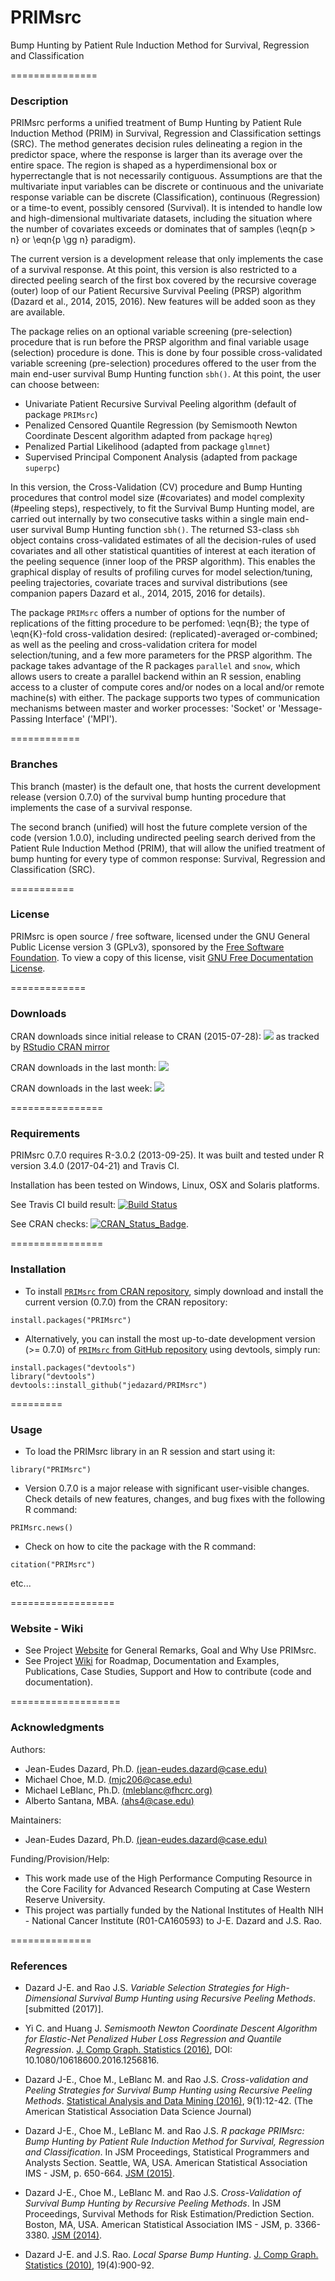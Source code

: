 # PRIMsrc
Bump Hunting by Patient Rule Induction Method for Survival, Regression and Classification


===============
### Description

PRIMsrc performs a unified treatment of Bump Hunting by Patient Rule Induction Method (PRIM) in Survival, Regression and Classification settings (SRC). 
The method generates decision rules delineating a region in the predictor space, where the response is larger than its average over the entire space. 
The region is shaped as a hyperdimensional box or hyperrectangle that is not necessarily contiguous. Assumptions are that the multivariate input 
variables can be discrete or continuous and the univariate response variable can be discrete (Classification), continuous (Regression) 
or a time-to event, possibly censored (Survival). It is intended to handle low and high-dimensional multivariate datasets, 
including the situation where the number of covariates exceeds or dominates that of samples (\eqn{p > n} or \eqn{p \gg n} paradigm).

The current version is a development release that only implements the case of a survival response. At this point, this version is also restricted 
to a directed peeling search of the first box covered by the recursive coverage (outer) loop of our Patient Recursive Survival Peeling (PRSP) algorithm 
(Dazard et al., 2014, 2015, 2016). New features will be added soon as they are available. 

The package relies on an optional variable screening (pre-selection) procedure that is run before the PRSP algorithm and final variable usage (selection) procedure is done. 
This is done by four possible cross-validated variable screening (pre-selection) procedures offered to the user from the main end-user survival Bump Hunting function `sbh()`. 
At this point, the user can choose between:

   + Univariate Patient Recursive Survival Peeling algorithm (default of package `PRIMsrc`)
   + Penalized Censored Quantile Regression (by Semismooth Newton Coordinate Descent algorithm adapted from package `hqreg`)
   + Penalized Partial Likelihood (adapted from package `glmnet`)
   + Supervised Principal Component Analysis (adapted from package `superpc`)
   
In this version, the Cross-Validation (CV) procedure and Bump Hunting procedures that control model size (#covariates) and model complexity (#peeling steps), respectively, 
to fit the Survival Bump Hunting model, are carried out internally by two consecutive tasks within a single main end-user survival Bump Hunting function `sbh()`. 
The returned S3-class `sbh` object contains cross-validated estimates of all the decision-rules of used covariates and all other statistical quantities of interest 
at each iteration of the peeling sequence (inner loop of the PRSP algorithm). This enables the graphical display of results of profiling curves for model selection/tuning, 
peeling trajectories, covariate traces and survival distributions (see companion papers Dazard et al., 2014, 2015, 2016 for details). 

The package `PRIMsrc` offers a number of options for the number of replications of the fitting procedure to be perfomed: \eqn{B}; 
the type of \eqn{K}-fold cross-validation desired: (replicated)-averaged or-combined; as well as the peeling and cross-validation critera 
for model selection/tuning, and a few more parameters for the PRSP algorithm. The package takes advantage of the 
R packages `parallel` and `snow`, which allows users to create a parallel backend within an R session, enabling access to a cluster 
of compute cores and/or nodes on a local and/or remote machine(s) with either. 
The package supports two types of communication mechanisms between master and worker processes: 'Socket' or  'Message-Passing Interface' ('MPI').


============
### Branches

This branch (master) is the  default one, that hosts the current development release (version 0.7.0) of the survival bump hunting procedure that implements the case of a survival response. 

The second branch (unified) will host the future complete version of the code (version 1.0.0), including undirected peeling search derived from the 
Patient Rule Induction Method (PRIM), that will allow the unified treatment of bump hunting for every type of common response: Survival, Regression and Classification (SRC).


===========
### License

PRIMsrc is open source / free software, licensed under the GNU General Public License version 3 (GPLv3), 
sponsored by the [Free Software Foundation](http://www.fsf.org/). To view a copy of this license, visit 
[GNU Free Documentation License](http://www.gnu.org/licenses/gpl-3.0.html).


=============
### Downloads

CRAN downloads since initial release to CRAN (2015-07-28):
[![](https://cranlogs.r-pkg.org/badges/grand-total/PRIMsrc)](https://CRAN.R-project.org/package=PRIMsrc)
as tracked by [RStudio CRAN mirror](http://cran-logs.rstudio.com/)

CRAN downloads in the last month:
[![](https://cranlogs.r-pkg.org/badges/last-month/PRIMsrc)](https://CRAN.R-project.org/package=PRIMsrc)

CRAN downloads in the last week:
[![](https://cranlogs.r-pkg.org/badges/last-week/PRIMsrc)](https://CRAN.R-project.org/package=PRIMsrc)


================
### Requirements

PRIMsrc 0.7.0 requires R-3.0.2 (2013-09-25). It was built and tested under R version 3.4.0 (2017-04-21) and Travis CI. 

Installation has been tested on Windows, Linux, OSX and Solaris platforms. 

See Travis CI build result:
[![Build Status](https://travis-ci.org/jedazard/PRIMsrc.png?branch=master)](https://travis-ci.org/jedazard/PRIMsrc)

See CRAN checks:
[![CRAN_Status_Badge](http://www.r-pkg.org/badges/version/PRIMsrc)](https://cran.r-project.org/web/checks/check_results_PRIMsrc.html).


================
### Installation

* To install [`PRIMsrc` from CRAN repository](https://CRAN.R-project.org/package=PRIMsrc), simply download and install the current version (0.7.0) from the CRAN repository:

```{r}
install.packages("PRIMsrc")
```

* Alternatively, you can install the most up-to-date development version (>= 0.7.0) of [`PRIMsrc` from GitHub repository](https://github.com/jedazard/PRIMsrc) using devtools, simply run:

```{r}
install.packages("devtools")
library("devtools")
devtools::install_github("jedazard/PRIMsrc")
```

=========
### Usage

* To load the PRIMsrc library in an R session and start using it:

```{r}
library("PRIMsrc")
```

* Version 0.7.0 is a major release with significant user-visible changes.
Check details of new features, changes, and bug fixes with the following R command:

```{r}
PRIMsrc.news()
```

* Check on how to cite the package with the R command:

```{r}
citation("PRIMsrc")
```

etc...


==================
### Website - Wiki

- See Project [Website](http://www.primsrc.com) for General Remarks, Goal and Why Use PRIMsrc.
- See Project [Wiki](https://github.com/jedazard/PRIMsrc/wiki) for Roadmap, Documentation and Examples, Publications, Case Studies, Support and How to contribute (code and documentation).


===================
### Acknowledgments

Authors: 
   + Jean-Eudes Dazard, Ph.D. [(jean-eudes.dazard@case.edu)](jean-eudes.dazard@case.edu)
   + Michael Choe, M.D. [(mjc206@case.edu)](mjc206@case.edu)
   + Michael LeBlanc, Ph.D. [(mleblanc@fhcrc.org)](mleblanc@fhcrc.org)
   + Alberto Santana, MBA. [(ahs4@case.edu)](ahs4@case.edu)

Maintainers: 
   + Jean-Eudes Dazard, Ph.D. [(jean-eudes.dazard@case.edu)](jean-eudes.dazard@case.edu)

Funding/Provision/Help:   
   + This work made use of the High Performance Computing Resource in the Core Facility for Advanced Research Computing at Case Western Reserve University. 
   + This project was partially funded by the National Institutes of Health NIH - National Cancer Institute (R01-CA160593) to J-E. Dazard and J.S. Rao.


==============
### References

   + Dazard J-E. and Rao J.S. 
      *Variable Selection Strategies for High-Dimensional Survival Bump Hunting using Recursive Peeling Methods*. 
      [submitted (2017)].
      
   + Yi C. and Huang J.
      *Semismooth Newton Coordinate Descent Algorithm for Elastic-Net Penalized Huber Loss Regression and Quantile Regression*. 
      [J. Comp Graph. Statistics (2016)](http://amstat.tandfonline.com/doi/abs/10.1080/10618600.2016.1256816?journalCode=ucgs20), DOI: 10.1080/10618600.2016.1256816. 

   + Dazard J-E., Choe M., LeBlanc M. and Rao J.S. 
      *Cross-validation and Peeling Strategies for Survival Bump Hunting using Recursive Peeling Methods*. 
      [Statistical Analysis and Data Mining (2016)](http://onlinelibrary.wiley.com/doi/10.1002/sam.11301/full), 9(1):12-42. 
      (The American Statistical Association Data Science Journal)

   + Dazard J-E., Choe M., LeBlanc M. and Rao J.S. 
      *R package PRIMsrc: Bump Hunting by Patient Rule Induction Method for Survival, Regression and Classification*. 
      In JSM Proceedings, Statistical Programmers and Analysts Section. Seattle, WA, USA. 
      American Statistical Association IMS - JSM, p. 650-664.
      [JSM (2015)](https://www.ncbi.nlm.nih.gov/pmc/articles/PMC4718587/).

   + Dazard J-E., Choe M., LeBlanc M. and Rao J.S.
      *Cross-Validation of Survival Bump Hunting by Recursive Peeling Methods*. 
      In JSM Proceedings, Survival Methods for Risk Estimation/Prediction Section. Boston, MA, USA. 
      American Statistical Association IMS - JSM, p. 3366-3380. 
      [JSM (2014)](https://www.ncbi.nlm.nih.gov/pmc/articles/PMC4795911/).
      
   + Dazard J-E. and J.S. Rao.
      *Local Sparse Bump Hunting*. 
      [J. Comp Graph. Statistics (2010)](http://amstat.tandfonline.com/doi/abs/10.1198/jcgs.2010.09029), 19(4):900-92.
